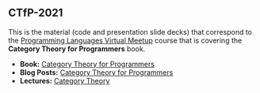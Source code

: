 ## CTfP-2021

This is the material (code and presentation slide decks) that correspond to the [Programming Languages Virtual Meetup](https://www.meetup.com/Programming-Languages-Toronto-Meetup/) course that is covering the **Category Theory for Programmers** book.

- **Book:** [Category Theory for Programmers](https://web.mit.edu/alexmv/6.037/sicp.pdf)
- **Blog Posts:** [Category Theory for Programmers](https://bartoszmilewski.com/2014/10/28/category-theory-for-programmers-the-preface/)
- **Lectures:** [Category Theory](https://www.youtube.com/playlist?list=PLbgaMIhjbmEnaH_LTkxLI7FMa2HsnawM_)
